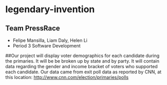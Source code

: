 # legendary-invention

## Team PressRace
  - Felipe Mansilla, Liam Daly, Helen Li
  - Period 3 Software Development
  
##Our project will display voter demographics for each candidate during the primaries. It will be be broken up by state and by party. It will contain data regarding the gender and income bracket of voters who supported each candidate. Our data came from exit poll data as reported by CNN, at this location: http://www.cnn.com/election/primaries/polls
